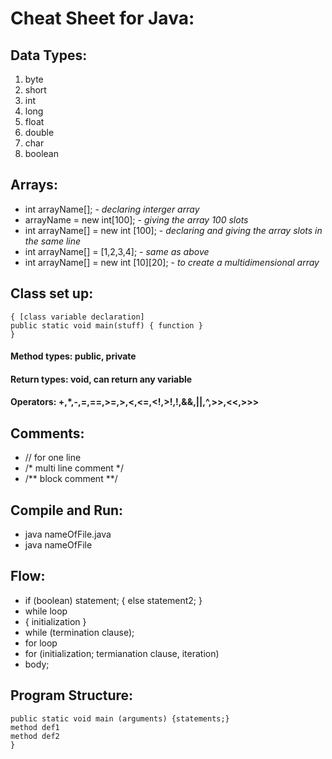 ﻿# Cheat Sheet for Java:

## Data Types:
1. byte
2. short
3. int
4. long
5. float
6. double
7. char
8. boolean

## Arrays:
- int arrayName[]; - *declaring interger array*
- arrayName = new int[100]; - *giving the array 100 slots*
- int arrayName[] = new int [100]; - *declaring and giving the array slots in the same line*
- int arrayName[] = [1,2,3,4]; - *same as above*
- int arrayName[] = new int [10][20]; - *to create a multidimensional array*

## Class set up:
```public classname
{ [class variable declaration] 
public static void main(stuff) { function }
}
```

#### Method types: public, private
#### Return types: void, can return any variable

#### Operators: +,*,-,=,==,>=,>,<,<=,<!,>!,!,&&,||,^,>>,<<,>>>

## Comments:
- // for one line
- /* multi line comment */
- /** block comment **/

## Compile and Run:
- java nameOfFile.java
- java nameOfFile

## Flow:
- if (boolean) statement; { else statement2; }
- while loop
- { initialization }
- while (termination clause);
- for loop
- for (initialization; termianation clause, iteration)
- body;

## Program Structure:

```class className{
public static void main (arguments) {statements;}
method def1
method def2 
}
```
